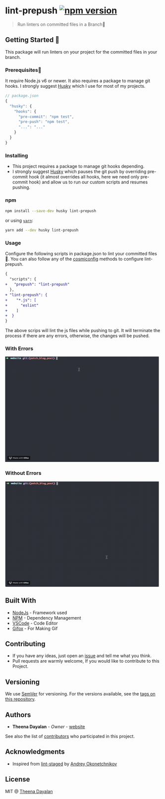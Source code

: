 # lint-prepush    [![npm version](https://badge.fury.io/js/lint-prepush.svg)](https://badge.fury.io/js/lint-prepush)

> Run linters on committed files in a Branch🔬

## Getting Started 🔮

This package will run linters on your project for the committed files in your branch.

### Prerequisites🔭

It require Node.js v6 or newer. It also requires a package to manage git hooks. I strongly suggest [Husky](https://github.com/typicode/husky) which I use for most of my projects.


```js
// package.json
{
  "husky": {
    "hooks": {
      "pre-commit": "npm test",
      "pre-push": "npm test",
      "...": "..."
    }
  }
}
```

### Installing

* This project requires a package to manage git hooks depending. 
* I strongly suggest [Husky](https://github.com/typicode/husky) which pauses the git push by overriding pre-commit hook (it almost overrides all hooks, here we need only pre-commit hook) and allow us to run our custom scripts and resumes pushing.


### npm

```bash
npm install --save-dev husky lint-prepush
```

or using [`yarn`](https://yarnpkg.com/):

```bash
yarn add --dev husky lint-prepush
```

### Usage

Configure the following scripts in package.json to lint your committed files 🔧. You can also follow any of the  [cosmiconfig](https://github.com/davidtheclark/cosmiconfig) methods to configure lint-prepush.

```diff
{
  "scripts": {
+   "prepush": "lint-prepush"
  },
+ "lint-prepush": {
+    "*.js": [
+      "eslint"
+    ]
+  }
}
```

The above scrips will lint the js files while pushing to git. It will terminate the process if there are any errors, otherwise, the changes will be pushed.

### With Errors
<img src="screenshots/OutputWithErrors.gif" width="496" height="340" alt="With Erros">

### Without Errors
<img src="screenshots/OutputWithoutErrors.gif" width="496" height="340" alt="WithoutErrors">

## Built With

* [NodeJs](https://nodejs.org/en/) - Framework used
* [NPM](https://www.npmjs.com/) - Dependency Management
* [VSCode](https://code.visualstudio.com/) - Code Editor
* [Gifox](https://gifox.io/) - For Making Gif

## Contributing

* If you have any ideas, just open an [issue](https://github.com/theenadayalank/lint-prepush/issues) and tell me what you think.
* Pull requests are warmly welcome, If you would like to contribute to this Project.


## Versioning

We use [SemVer](http://semver.org/) for versioning. For the versions available, see the [tags on this repository](https://github.com/theenadayalank/lint-prepush/tags). 

## Authors

* **Theena Dayalan** - *Owner* - [website](https://www.theenadayalan.me/)

See also the list of [contributors](https://github.com/theenadayalank/lint-prepush/contributors) who participated in this project.

## Acknowledgments

* Inspired from [lint-staged](https://github.com/okonet/lint-staged) by [Andrey Okonetchnikov](https://github.com/okonet)

## License

MIT @ [Theena Dayalan](https://www.theenadayalan.me/)
